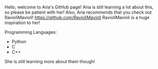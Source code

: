 Hello, welcome to Aria's GitHub page!
Aria is still learning a lot about this, so please be patient with her!
Also, Aria recommends that you check out RavioliMavioli!
https://github.com/RavioliMavioli
RavioliMavioli is a huge inspiration to her!

Programming Languages:
- Python
- C
- C++

She is still learning more about them though!

<!---
AriaCrestia/AriaCrestia is a ✨ special ✨ repository because its `README.md` (this file) appears on your GitHub profile.
You can click the Preview link to take a look at your changes.
--->
